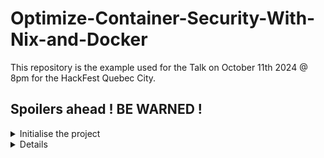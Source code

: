 # Optimize-Container-Security-With-Nix-and-Docker

This repository is the example used for the Talk on October 11th 2024 @ 8pm for the HackFest Quebec City.

## Spoilers ahead ! BE WARNED !

<details>
<summary>Initialise the project</summary>
<br />
  There are multiple templates out there, but I will be using the empty template
  
  ![image](https://github.com/user-attachments/assets/95db55a4-06d1-4767-8ca4-4932bac7b1f7)

  ```bash
  cat flake.nix
  ```
  ![image](https://github.com/user-attachments/assets/08ddc7a4-a409-47d8-a8df-96a4ded483b0)

  Now, it generates nothing and take no input! Let's change that!
</details>

<details>
  
</details>
